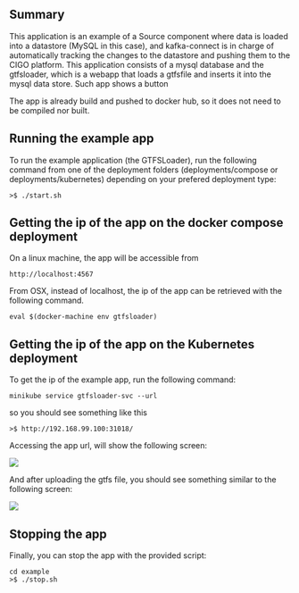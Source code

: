 
## Summary

This application is an example of a Source component where data is loaded into a datastore (MySQL in this case), and kafka-connect is in charge of automatically tracking the changes to the datastore and pushing them to the CIGO platform. This application consists of a mysql database and the gtfsloader, which is a webapp that loads a gtfsfile and inserts it into the mysql data store. Such app shows a button

The app is already build and pushed to docker hub, so it does not need to be compiled nor built.

## Running the example app

To run the example application (the GTFSLoader), run the following command from one of the deployment folders (deployments/compose or deployments/kubernetes) depending on your prefered deployment type:

```
>$ ./start.sh
```
## Getting the ip of the app on the docker compose deployment

On a linux machine, the app will be accessible from 

```
http://localhost:4567
```
From OSX, instead of localhost, the ip of the app can be retrieved with the following command.

```
eval $(docker-machine env gtfsloader)
```

## Getting the ip of the app on the Kubernetes deployment
To get the ip of the example app, run the following command:

```
minikube service gtfsloader-svc --url
```

so you should see something like this

```
>$ http://192.168.99.100:31018/
```

Accessing the app url, will show the following screen:

<kbd><img src="images/app.png" /></kbd>

And after uploading the gtfs file, you should see something similar to the following screen:

<kbd><img src="images/app2.png" /></kbd>

## Stopping the app
Finally, you can stop the app with the provided script:

```
cd example
>$ ./stop.sh
```
